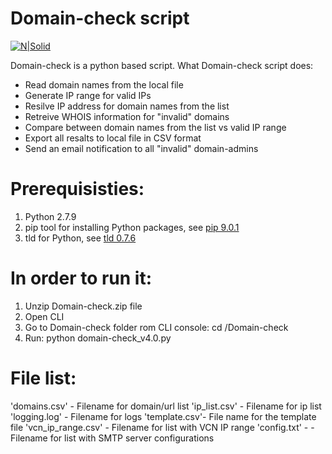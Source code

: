 # Domain-check script

[![N|Solid](https://www2.vcn.bc.ca/wp-content/uploads/2014/06/VCN-logo.png)](https://www2.vcn.bc.ca/)

Domain-check is a python based script.
What Domain-check script does:
  - Read domain names from the local file
  - Generate IP range for valid IPs
  - Resilve IP address for domain names from the list
  - Retreive WHOIS information for "invalid" domains
  - Compare between domain names from the list vs valid IP range
  - Export all resalts to local file in CSV format
  - Send an email notification to all "invalid" domain-admins

# Prerequisisties:
1. Python 2.7.9
2. pip tool for installing Python packages, see [pip 9.0.1](https://pypi.python.org/pypi/pip)
3. tld for Python, see [tld 0.7.6](https://pypi.python.org/pypi/tld)

# In order to run it:
1. Unzip Domain-check.zip file
2. Open CLI
3. Go to Domain-check folder rom CLI console: cd /Domain-check
4. Run: python domain-check_v4.0.py

# File list:
'domains.csv' - Filename for domain/url list
'ip_list.csv' - Filename for ip list
'logging.log' - Filename for logs
'template.csv'- File name for the template file
'vcn_ip_range.csv' - Filename for list with VCN IP range
'config.txt' - - Filename for list with SMTP server configurations

